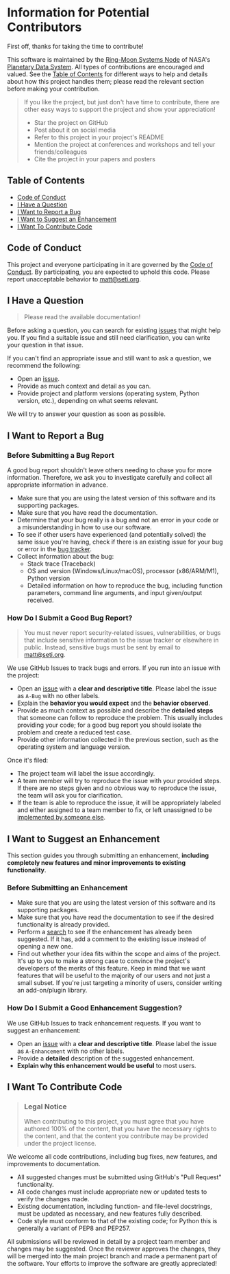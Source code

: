# Information for Potential Contributors

First off, thanks for taking the time to contribute!

This software is maintained by the [Ring-Moon Systems Node](https://pds-rings.seti.org) of NASA's [Planetary Data System](https://pds.nasa.gov). All types of contributions are encouraged and valued. See the [Table of Contents](#table-of-contents) for different ways to help and details about how this project handles them; please read the relevant section before making your contribution.

> If you like the project, but just don't have time to contribute, there are other easy ways to support the project and show your appreciation!
> - Star the project on GitHub
> - Post about it on social media
> - Refer to this project in your project's README
> - Mention the project at conferences and workshops and tell your friends/colleagues
> - Cite the project in your papers and posters


## Table of Contents

- [Code of Conduct](#code-of-conduct)
- [I Have a Question](#i-have-a-question)
- [I Want to Report a Bug](#i-want-to-report-a-bug)
- [I Want to Suggest an Enhancement](#i-want-to-suggest-an-enhancement)
- [I Want To Contribute Code](#i-want-to-contribute-code)


## Code of Conduct

This project and everyone participating in it are governed by the
[Code of Conduct](CODE_OF_CONDUCT.md).
By participating, you are expected to uphold this code. Please report unacceptable behavior
to <matt@seti.org>.


## I Have a Question

> Please read the available documentation!

Before asking a question, you can search for existing [issues](https://github.com/SETI/rms-pdsfile/issues) that might help you. If you find a suitable issue and still need clarification, you can write your question in that issue.

If you can't find an appropriate issue and still want to ask a question, we recommend the following:

- Open an [issue](https://github.com/SETI/rms-pdsfile/issues/new).
- Provide as much context and detail as you can.
- Provide project and platform versions (operating system, Python version, etc.), depending on what seems relevant.

We will try to answer your question as soon as possible.


## I Want to Report a Bug

### Before Submitting a Bug Report

A good bug report shouldn't leave others needing to chase you for more information. Therefore, we ask you to investigate carefully and collect all appropriate information in advance.

- Make sure that you are using the latest version of this software and its supporting packages.
- Make sure that you have read the documentation.
- Determine that your bug really is a bug and not an error in your code or a misunderstanding in how to use our software.
- To see if other users have experienced (and potentially solved) the same issue you're having, check if there is an existing issue for your bug or error in the [bug tracker](https://github.com/SETI/rms-pdsfile/issues).
- Collect information about the bug:
  - Stack trace (Traceback)
  - OS and version (Windows/Linux/macOS), processor (x86/ARM/M1), Python version
  - Detailed information on how to reproduce the bug, including function parameters, command line arguments, and input given/output received.

### How Do I Submit a Good Bug Report?

> You must never report security-related issues, vulnerabilities, or bugs that include sensitive information to the issue tracker or elsewhere in public. Instead, sensitive bugs must be sent by email to <matt@seti.org>.

We use GitHub Issues to track bugs and errors. If you run into an issue with the project:

- Open an [issue](https://github.com/SETI/rms-pdsfile/issues/new) with a **clear and descriptive title**. Please label the issue as `A-Bug` with no other labels.
- Explain the **behavior you would expect** and the **behavior observed**.
- Provide as much context as possible and describe the **detailed steps** that someone can follow to reproduce the problem. This usually includes providing your code; for a good bug report you should isolate the problem and create a reduced test case.
- Provide other information collected in the previous section, such as the operating system and language version.

Once it's filed:

- The project team will label the issue accordingly.
- A team member will try to reproduce the issue with your provided steps. If there are no steps given and no obvious way to reproduce the issue, the team will ask you for clarification.
- If the team is able to reproduce the issue, it will be appropriately labeled and either assigned to a team member to fix, or left unassigned to be [implemented by someone else](#i-want-to-contribute-code).


## I Want to Suggest an Enhancement

This section guides you through submitting an enhancement, **including completely new features and minor improvements to existing functionality**.

### Before Submitting an Enhancement

- Make sure that you are using the latest version of this software and its supporting packages.
- Make sure that you have read the documentation to see if the desired functionality is already provided.
- Perform a [search](https://github.com/SETI/rms-pdsfile/issues) to see if the enhancement has already been suggested. If it has, add a comment to the existing issue instead of opening a new one.
- Find out whether your idea fits within the scope and aims of the project. It's up to you to make a strong case to convince the project's developers of the merits of this feature. Keep in mind that we want features that will be useful to the majority of our users and not just a small subset. If you're just targeting a minority of users, consider writing an add-on/plugin library.

### How Do I Submit a Good Enhancement Suggestion?

We use GitHub Issues to track enhancement requests. If you want to suggest an enhancement:

- Open an [issue](https://github.com/SETI/rms-pdsfile/issues/new) with a **clear and descriptive title**. Please label the issue as `A-Enhancement` with no other labels.
- Provide a **detailed** description of the suggested enhancement.
- **Explain why this enhancement would be useful** to most users.


## I Want To Contribute Code

> ### Legal Notice 
> When contributing to this project, you must agree that you have authored 100% of the content, that you have the necessary rights to the content, and that the content you contribute may be provided under the project license.

We welcome all code contributions, including bug fixes, new features, and improvements to documentation.

- All suggested changes must be submitted using GitHub's "Pull Request" functionality.
- All code changes must include appropriate new or updated tests to verify the changes made.
- Existing documentation, including function- and file-level docstrings, must be updated as necessary, and new features fully described.
- Code style must conform to that of the existing code; for Python this is generally a variant of PEP8 and PEP257.

All submissions will be reviewed in detail by a project team member and changes may be suggested. Once the reviewer approves the changes, they will be merged into the main project branch and made a permanent part of the software. Your efforts to improve the software are greatly appreciated!
